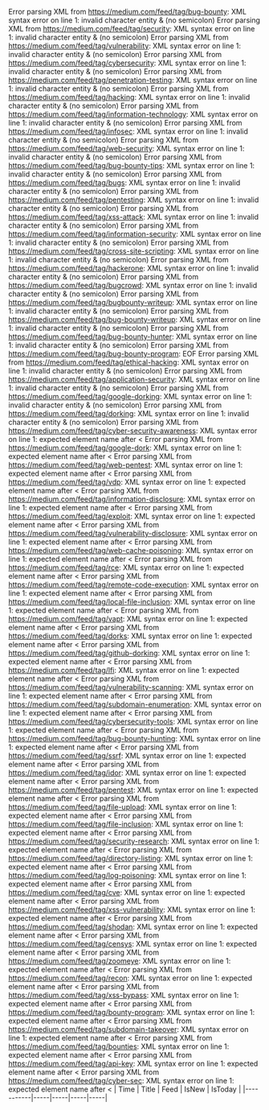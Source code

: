 Error parsing XML from https://medium.com/feed/tag/bug-bounty: XML syntax error on line 1: invalid character entity & (no semicolon)
Error parsing XML from https://medium.com/feed/tag/security: XML syntax error on line 1: invalid character entity & (no semicolon)
Error parsing XML from https://medium.com/feed/tag/vulnerability: XML syntax error on line 1: invalid character entity & (no semicolon)
Error parsing XML from https://medium.com/feed/tag/cybersecurity: XML syntax error on line 1: invalid character entity & (no semicolon)
Error parsing XML from https://medium.com/feed/tag/penetration-testing: XML syntax error on line 1: invalid character entity & (no semicolon)
Error parsing XML from https://medium.com/feed/tag/hacking: XML syntax error on line 1: invalid character entity & (no semicolon)
Error parsing XML from https://medium.com/feed/tag/information-technology: XML syntax error on line 1: invalid character entity & (no semicolon)
Error parsing XML from https://medium.com/feed/tag/infosec: XML syntax error on line 1: invalid character entity & (no semicolon)
Error parsing XML from https://medium.com/feed/tag/web-security: XML syntax error on line 1: invalid character entity & (no semicolon)
Error parsing XML from https://medium.com/feed/tag/bug-bounty-tips: XML syntax error on line 1: invalid character entity & (no semicolon)
Error parsing XML from https://medium.com/feed/tag/bugs: XML syntax error on line 1: invalid character entity & (no semicolon)
Error parsing XML from https://medium.com/feed/tag/pentesting: XML syntax error on line 1: invalid character entity & (no semicolon)
Error parsing XML from https://medium.com/feed/tag/xss-attack: XML syntax error on line 1: invalid character entity & (no semicolon)
Error parsing XML from https://medium.com/feed/tag/information-security: XML syntax error on line 1: invalid character entity & (no semicolon)
Error parsing XML from https://medium.com/feed/tag/cross-site-scripting: XML syntax error on line 1: invalid character entity & (no semicolon)
Error parsing XML from https://medium.com/feed/tag/hackerone: XML syntax error on line 1: invalid character entity & (no semicolon)
Error parsing XML from https://medium.com/feed/tag/bugcrowd: XML syntax error on line 1: invalid character entity & (no semicolon)
Error parsing XML from https://medium.com/feed/tag/bugbounty-writeup: XML syntax error on line 1: invalid character entity & (no semicolon)
Error parsing XML from https://medium.com/feed/tag/bug-bounty-writeup: XML syntax error on line 1: invalid character entity & (no semicolon)
Error parsing XML from https://medium.com/feed/tag/bug-bounty-hunter: XML syntax error on line 1: invalid character entity & (no semicolon)
Error parsing XML from https://medium.com/feed/tag/bug-bounty-program: EOF
Error parsing XML from https://medium.com/feed/tag/ethical-hacking: XML syntax error on line 1: invalid character entity & (no semicolon)
Error parsing XML from https://medium.com/feed/tag/application-security: XML syntax error on line 1: invalid character entity & (no semicolon)
Error parsing XML from https://medium.com/feed/tag/google-dorking: XML syntax error on line 1: invalid character entity & (no semicolon)
Error parsing XML from https://medium.com/feed/tag/dorking: XML syntax error on line 1: invalid character entity & (no semicolon)
Error parsing XML from https://medium.com/feed/tag/cyber-security-awareness: XML syntax error on line 1: expected element name after <
Error parsing XML from https://medium.com/feed/tag/google-dork: XML syntax error on line 1: expected element name after <
Error parsing XML from https://medium.com/feed/tag/web-pentest: XML syntax error on line 1: expected element name after <
Error parsing XML from https://medium.com/feed/tag/vdp: XML syntax error on line 1: expected element name after <
Error parsing XML from https://medium.com/feed/tag/information-disclosure: XML syntax error on line 1: expected element name after <
Error parsing XML from https://medium.com/feed/tag/exploit: XML syntax error on line 1: expected element name after <
Error parsing XML from https://medium.com/feed/tag/vulnerability-disclosure: XML syntax error on line 1: expected element name after <
Error parsing XML from https://medium.com/feed/tag/web-cache-poisoning: XML syntax error on line 1: expected element name after <
Error parsing XML from https://medium.com/feed/tag/rce: XML syntax error on line 1: expected element name after <
Error parsing XML from https://medium.com/feed/tag/remote-code-execution: XML syntax error on line 1: expected element name after <
Error parsing XML from https://medium.com/feed/tag/local-file-inclusion: XML syntax error on line 1: expected element name after <
Error parsing XML from https://medium.com/feed/tag/vapt: XML syntax error on line 1: expected element name after <
Error parsing XML from https://medium.com/feed/tag/dorks: XML syntax error on line 1: expected element name after <
Error parsing XML from https://medium.com/feed/tag/github-dorking: XML syntax error on line 1: expected element name after <
Error parsing XML from https://medium.com/feed/tag/lfi: XML syntax error on line 1: expected element name after <
Error parsing XML from https://medium.com/feed/tag/vulnerability-scanning: XML syntax error on line 1: expected element name after <
Error parsing XML from https://medium.com/feed/tag/subdomain-enumeration: XML syntax error on line 1: expected element name after <
Error parsing XML from https://medium.com/feed/tag/cybersecurity-tools: XML syntax error on line 1: expected element name after <
Error parsing XML from https://medium.com/feed/tag/bug-bounty-hunting: XML syntax error on line 1: expected element name after <
Error parsing XML from https://medium.com/feed/tag/ssrf: XML syntax error on line 1: expected element name after <
Error parsing XML from https://medium.com/feed/tag/idor: XML syntax error on line 1: expected element name after <
Error parsing XML from https://medium.com/feed/tag/pentest: XML syntax error on line 1: expected element name after <
Error parsing XML from https://medium.com/feed/tag/file-upload: XML syntax error on line 1: expected element name after <
Error parsing XML from https://medium.com/feed/tag/file-inclusion: XML syntax error on line 1: expected element name after <
Error parsing XML from https://medium.com/feed/tag/security-research: XML syntax error on line 1: expected element name after <
Error parsing XML from https://medium.com/feed/tag/directory-listing: XML syntax error on line 1: expected element name after <
Error parsing XML from https://medium.com/feed/tag/log-poisoning: XML syntax error on line 1: expected element name after <
Error parsing XML from https://medium.com/feed/tag/cve: XML syntax error on line 1: expected element name after <
Error parsing XML from https://medium.com/feed/tag/xss-vulnerability: XML syntax error on line 1: expected element name after <
Error parsing XML from https://medium.com/feed/tag/shodan: XML syntax error on line 1: expected element name after <
Error parsing XML from https://medium.com/feed/tag/censys: XML syntax error on line 1: expected element name after <
Error parsing XML from https://medium.com/feed/tag/zoomeye: XML syntax error on line 1: expected element name after <
Error parsing XML from https://medium.com/feed/tag/recon: XML syntax error on line 1: expected element name after <
Error parsing XML from https://medium.com/feed/tag/xss-bypass: XML syntax error on line 1: expected element name after <
Error parsing XML from https://medium.com/feed/tag/bounty-program: XML syntax error on line 1: expected element name after <
Error parsing XML from https://medium.com/feed/tag/subdomain-takeover: XML syntax error on line 1: expected element name after <
Error parsing XML from https://medium.com/feed/tag/bounties: XML syntax error on line 1: expected element name after <
Error parsing XML from https://medium.com/feed/tag/api-key: XML syntax error on line 1: expected element name after <
Error parsing XML from https://medium.com/feed/tag/cyber-sec: XML syntax error on line 1: expected element name after <
| Time | Title | Feed | IsNew | IsToday |
|-----------|-----|-----|-----|-----|
